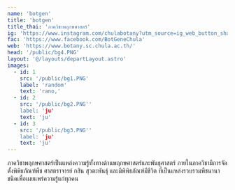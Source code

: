 ```yaml
---
name: 'botgen'
title: 'botgen'
title_thai: 'ภาควิชาพฤกษศาสตร์'
ig: 'https://www.instagram.com/chulabotany?utm_source=ig_web_button_share_sheet&igsh=ZDNlZDc0MzIxNw=='
fac: 'https://www.facebook.com/BotGeneChula'
web: 'https://www.botany.sc.chula.ac.th/'
head: '/public/bg4.PNG'
layout: '@/layouts/departLayout.astro'
images:
  - id: 1
    src: '/public/bg1.PNG'
    label: 'random'
    text: 'rano,'
  - id: 2
    src: '/public/bg2.PNG''
    label: 'ju'
    text: 'ju'
  - id: 3
    src: '/public/bg3.PNG''
    label: 'ju'
    text: 'ju'
---
```

ภาควิชาพฤกษศาสตร์เป็นแหล่งความรู้ทั้งทางด้านพฤกษศาสตร์และพันธุศาสตร์ ภายในภาควิชามีการจัดตั้งพิพิธภัณฑ์พืช ศาสตราจารย์ กสิน สุวตะพันธุ์ และมีพิพิธภัณฑ์มีชีวิต ที่เป็นแหล่งรวบรวมพืชนานาชนิดเพื่อเผยแพร่ความรู้แก่ทุกคน
